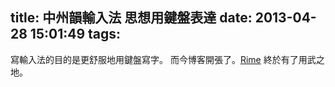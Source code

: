 title: 中州韻輸入法 思想用鍵盤表達
date: 2013-04-28 15:01:49
tags:
---

寫輸入法的目的是更舒服地用鍵盤寫字。
而今博客開張了。[Rime](http://rime.github.io) 終於有了用武之地。
